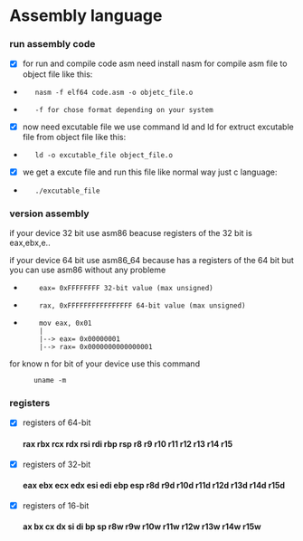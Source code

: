 # Assembly language

### run assembly code
- [x] for run and compile code asm need install nasm for compile asm file to object file like this:

-        nasm -f elf64 code.asm -o objetc_file.o
-        -f for chose format depending on your system
- [x] now need excutable file we use command ld and ld for extruct excutable file from object file like this:

-        ld -o excutable_file object_file.o

- [x] we get a excute file and run this file like normal way just c language:

-        ./excutable_file

### version assembly

if your device 32 bit use asm86 beacuse registers of the 32 bit is eax,ebx,e..

if your device 64 bit use asm86_64 because has a registers of the 64 bit but you can use asm86 without any probleme

-         eax= 0xFFFFFFFF 32-bit value (max unsigned)
-         rax, 0xFFFFFFFFFFFFFFFF 64-bit value (max unsigned)
-         mov eax, 0x01
          |
          |--> eax= 0x00000001
          |--> rax= 0x0000000000000001
for know n for bit of your device use this command

          uname -m

### registers

- [x] registers of 64-bit

   #### rax rbx rcx rdx rsi rdi rbp rsp r8 r9 r10 r11 r12 r13 r14 r15

- [x] registers of 32-bit

   #### eax ebx ecx edx esi edi ebp esp r8d r9d r10d r11d r12d r13d r14d r15d

- [x] registers of 16-bit

   #### ax bx cx dx si di bp sp r8w r9w r10w r11w r12w r13w r14w r15w










